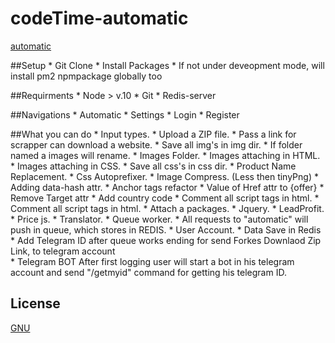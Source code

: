 # codeTime-automatic
[automatic](http://lab.codetime.am)

##Setup
    * Git Clone
    * Install Packages
    * If not under deveopment mode, will install pm2 npmpackage globally too

##Requirments
    * Node > v.10
    * Git
    * Redis-server
   
##Navigations
    * Automatic
    * Settings
    * Login
    * Register
   
##What you can do
    * Input types.
        * Upload a ZIP file.
        * Pass a link for scrapper can download a website.
    * Save all img's in img dir.
        * If folder named a images will rename.
            * Images Folder.
            * Images attaching in HTML.
            * Images attaching in CSS.
    * Save all css's in css dir.
    * Product Name Replacement.
    * Css Autoprefixer.
    * Image Compress. (Less then tinyPng)
    * Adding data-hash attr.
    * Anchor tags refactor
        * Value of Href attr to {offer}
        * Remove Target attr
        * Add country code
    * Comment all script tags in html.
    * Comment all script tags in html.
    * Attach a packages.
        * Jquery.
        * LeadProfit.
        * Price js.
        * Translator. 
    * Queue worker.
        * All requests to "automatic" will push in queue, which stores in REDIS.
    * User Account.
        * Data Save in Redis
        * Add Telegram ID after queue works ending for send Forkes Downlaod Zip Link, to telegram account  
    * Telegram BOT
        After first logging user will start a bot in his telegram account and send "/getmyid" command for getting his telegram ID. 
    
## License
[GNU](https://choosealicense.com/licenses/gpl-3.0/)